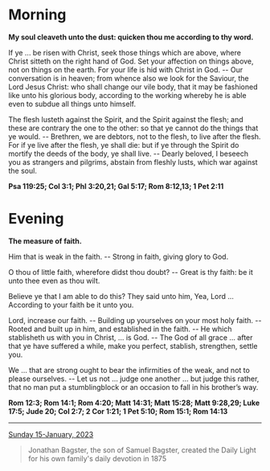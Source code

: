 # Morning

**My soul cleaveth unto the dust: quicken thou me according to thy word.**
 
If ye ... be risen with Christ, seek those things which are above, where Christ sitteth on the right hand of God. Set your affection on things above, not on things on the earth. For your life is hid with Christ in God. -- Our conversation is in heaven; from whence also we look for the Saviour, the Lord Jesus Christ: who shall change our vile body, that it may be fashioned like unto his glorious body, according to the working whereby he is able even to subdue all things unto himself.
 
The flesh lusteth against the Spirit, and the Spirit against the flesh; and these are contrary the one to the other: so that ye cannot do the things that ye would. -- Brethren, we are debtors, not to the flesh, to live after the flesh. For if ye live after the flesh, ye shall die: but if ye through the Spirit do mortify the deeds of the body, ye shall live. -- Dearly beloved, I beseech you as strangers and pilgrims, abstain from fleshly lusts, which war against the soul.  

**Psa 119:25; Col 3:1; Phl 3:20,21; Gal 5:17; Rom 8:12,13; 1 Pet 2:11**

# Evening

**The measure of faith.**
 
Him that is weak in the faith. -- Strong in faith, giving glory to God.
 
O thou of little faith, wherefore didst thou doubt? -- Great is thy faith: be it unto thee even as thou wilt.
 
Believe ye that I am able to do this? They said unto him, Yea, Lord ... According to your faith be it unto you.
 
Lord, increase our faith. -- Building up yourselves on your most holy faith. -- Rooted and built up in him, and established in the faith. -- He which stablisheth us with you in Christ, ... is God. -- The God of all grace ... after that ye have suffered a while, make you perfect, stablish, strengthen, settle you.
 
We ... that are strong ought to bear the infirmities of the weak, and not to please ourselves. -- Let us not ... judge one another ... but judge this rather, that no man put a stumblingblock or an occasion to fall in his brother’s way.  

**Rom 12:3; Rom 14:1; Rom 4:20; Matt 14:31; Matt 15:28; Matt 9:28,29; Luke 17:5; Jude 20; Col 2:7; 2 Cor 1:21; 1 Pet 5:10; Rom 15:1; Rom 14:13**

---

[Sunday 15-January, 2023](https://t.me/s/daily_light)

> Jonathan Bagster, the son of Samuel Bagster, created the Daily Light for his own family's daily devotion in 1875

